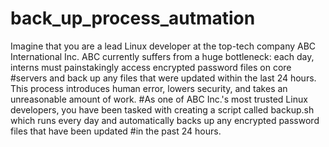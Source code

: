 # back_up_process_autmation

Imagine that you are a lead Linux developer at the top-tech company ABC International Inc. ABC currently suffers from a huge bottleneck: each day, interns must painstakingly access encrypted password files on core #servers and back up any files that were updated within the last 24 hours. This process introduces human error, lowers security, and takes an unreasonable amount of work.
#As one of ABC Inc.'s most trusted Linux developers, you have been tasked with creating a script called backup.sh which runs every day and automatically backs up any encrypted password files that have been updated #in the past 24 hours.
